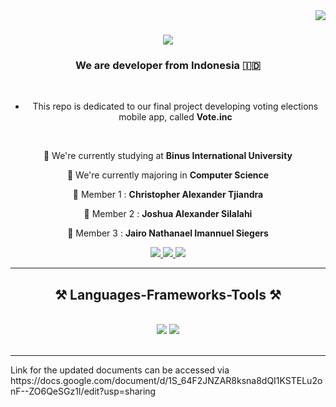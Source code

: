 <img align="right" src="https://api.visitorbadge.io/api/visitors?path=https%3A%2F%2Fgithub.com%2FJugBones&label=Visitors&countColor=%23263759" />

<h1 align="center">
    <img src="https://readme-typing-svg.herokuapp.com/?font=Righteous&size=35&center=true&vCenter=true&width=500&height=70&duration=4000&lines=Hi+There!+👋;+We're+Binusian+Developer!;" />
</h1>

<h3 align="center">We are developer from Indonesia 🇮🇩</h3>

<br/>

<div align="center">
 
 - This repo is dedicated to our final project developing voting elections mobile app, called **Vote.inc**

 </div>

 <br/>

<div align="center">
 
 🔭 We're currently studying at **Binus International University**
 
 🌱 We're currently majoring in **Computer Science**

 </div>

 <div align="center">
 
 💪 Member 1 : **Christopher Alexander Tjiandra**
 
 💪 Member 2 : **Joshua Alexander Silalahi**

 💪 Member 3 : **Jairo Nathanael Imannuel Siegers**
 </div>
 
<div align="center"> 
  <a href="mailto:alexander.tjiandra@gmail.com">
    <img src="https://img.shields.io/badge/Gmail-333333?style=for-the-badge&logo=gmail&logoColor=red" />
  </a>
  <a href="mailto:joshua.alexander@gmail.com">
    <img src="https://img.shields.io/badge/Gmail-333333?style=for-the-badge&logo=gmail&logoColor=red" />
  </a>
  <a href="mailto:jairo.siegers@gmail.com">
    <img src="https://img.shields.io/badge/Gmail-333333?style=for-the-badge&logo=gmail&logoColor=red" />
  </a>
</div>

 <hr/>
 
<h2 align="center">⚒️ Languages-Frameworks-Tools ⚒️</h2>
<br/>
<div align="center">
    <img src="https://skillicons.dev/icons?i=vscode,github,figma,git" />
    <img src="https://skillicons.dev/icons?i=java,firebase,xml" /><br>
</div>

<br/>
<hr/>
Link for the updated documents can be accessed via https://docs.google.com/document/d/1S_64F2JNZAR8ksna8dQI1KSTELu2onF--ZO6QeSGz1I/edit?usp=sharing
<br/>

